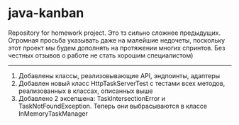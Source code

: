 # java-kanban
Repository for homework project.
Это тз сильно сложнее предыдущих. Огромная просьба указывать даже на малейшие недочеты, поскольку этот проект мы будем
дополнять на протяжении многих спринтов. Без честных отзывов о работе не стать хорошим специалистом) 

---

1. Добавлены классы, реализовывающие API, эндпоинты, адаптеры
2. Добавлен новый класс HttpTaskServerTest с тестами всех методов, реализованных в классах, описанных выше
3. Добавлено 2 эксепшена: TaskIntersectionError и TaskNotFoundException. 
Теперь они выбрасываются в классе InMemoryTaskManager